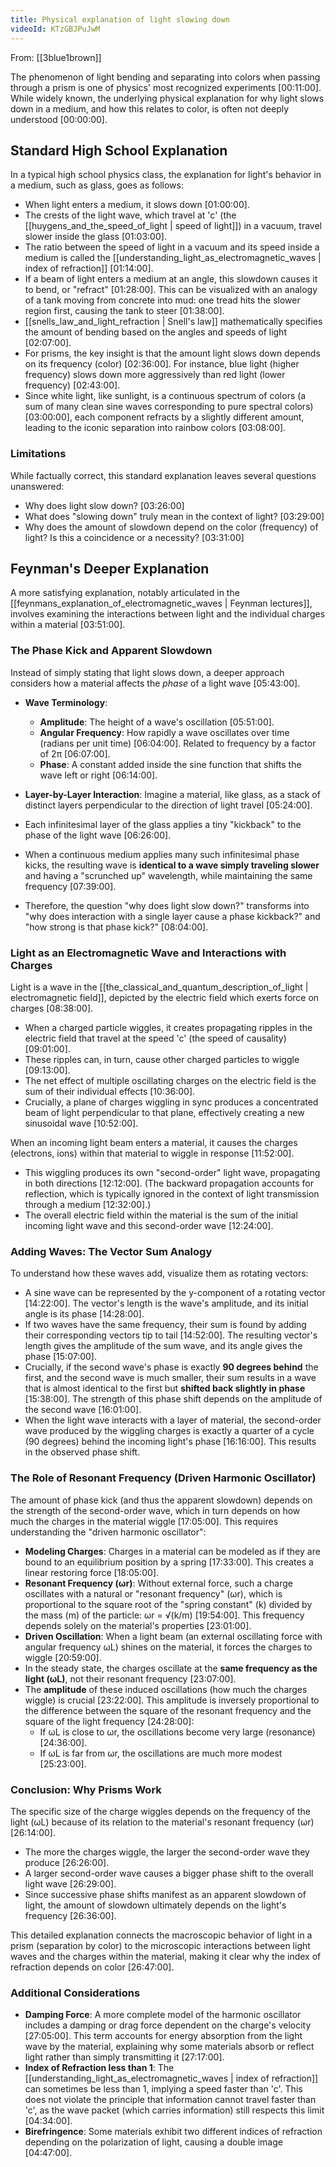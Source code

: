 ```yaml
---
title: Physical explanation of light slowing down
videoId: KTzGBJPuJwM
---
```


From: [[3blue1brown]] <br/> 

The phenomenon of light bending and separating into colors when passing through a prism is one of physics' most recognized experiments <a class="yt-timestamp" data-t="00:11:00">[00:11:00]</a>. While widely known, the underlying physical explanation for why light slows down in a medium, and how this relates to color, is often not deeply understood <a class="yt-timestamp" data-t="00:00:00">[00:00:00]</a>.

## Standard High School Explanation

In a typical high school physics class, the explanation for light's behavior in a medium, such as glass, goes as follows:
*   When light enters a medium, it slows down <a class="yt-timestamp" data-t="01:00:00">[01:00:00]</a>.
*   The crests of the light wave, which travel at 'c' (the [[huygens_and_the_speed_of_light | speed of light]]) in a vacuum, travel slower inside the glass <a class="yt-timestamp" data-t="01:03:00">[01:03:00]</a>.
*   The ratio between the speed of light in a vacuum and its speed inside a medium is called the [[understanding_light_as_electromagnetic_waves | index of refraction]] <a class="yt-timestamp" data-t="01:14:00">[01:14:00]</a>.
*   If a beam of light enters a medium at an angle, this slowdown causes it to bend, or "refract" <a class="yt-timestamp" data-t="01:28:00">[01:28:00]</a>. This can be visualized with an analogy of a tank moving from concrete into mud: one tread hits the slower region first, causing the tank to steer <a class="yt-timestamp" data-t="01:38:00">[01:38:00]</a>.
*   [[snells_law_and_light_refraction | Snell's law]] mathematically specifies the amount of bending based on the angles and speeds of light <a class="yt-timestamp" data-t="02:07:00">[02:07:00]</a>.
*   For prisms, the key insight is that the amount light slows down depends on its frequency (color) <a class="yt-timestamp" data-t="02:36:00">[02:36:00]</a>. For instance, blue light (higher frequency) slows down more aggressively than red light (lower frequency) <a class="yt-timestamp" data-t="02:43:00">[02:43:00]</a>.
*   Since white light, like sunlight, is a continuous spectrum of colors (a sum of many clean sine waves corresponding to pure spectral colors) <a class="yt-timestamp" data-t="03:00:00">[03:00:00]</a>, each component refracts by a slightly different amount, leading to the iconic separation into rainbow colors <a class="yt-timestamp" data-t="03:08:00">[03:08:00]</a>.

### Limitations
While factually correct, this standard explanation leaves several questions unanswered:
*   Why does light slow down? <a class="yt-timestamp" data-t="03:26:00">[03:26:00]</a>
*   What does "slowing down" truly mean in the context of light? <a class="yt-timestamp" data-t="03:29:00">[03:29:00]</a>
*   Why does the amount of slowdown depend on the color (frequency) of light? Is this a coincidence or a necessity? <a class="yt-timestamp" data-t="03:31:00">[03:31:00]</a>

## Feynman's Deeper Explanation

A more satisfying explanation, notably articulated in the [[feynmans_explanation_of_electromagnetic_waves | Feynman lectures]], involves examining the interactions between light and the individual charges within a material <a class="yt-timestamp" data-t="03:51:00">[03:51:00]</a>.

### The Phase Kick and Apparent Slowdown
Instead of simply stating that light slows down, a deeper approach considers how a material affects the *phase* of a light wave <a class="yt-timestamp" data-t="05:43:00">[05:43:00]</a>.

*   **Wave Terminology**:
    *   **Amplitude**: The height of a wave's oscillation <a class="yt-timestamp" data-t="05:51:00">[05:51:00]</a>.
    *   **Angular Frequency**: How rapidly a wave oscillates over time (radians per unit time) <a class="yt-timestamp" data-t="06:04:00">[06:04:00]</a>. Related to frequency by a factor of 2π <a class="yt-timestamp" data-t="06:07:00">[06:07:00]</a>.
    *   **Phase**: A constant added inside the sine function that shifts the wave left or right <a class="yt-timestamp" data-t="06:14:00">[06:14:00]</a>.

*   **Layer-by-Layer Interaction**: Imagine a material, like glass, as a stack of distinct layers perpendicular to the direction of light travel <a class="yt-timestamp" data-t="05:24:00">[05:24:00]</a>.
*   Each infinitesimal layer of the glass applies a tiny "kickback" to the phase of the light wave <a class="yt-timestamp" data-t="06:26:00">[06:26:00]</a>.
*   When a continuous medium applies many such infinitesimal phase kicks, the resulting wave is **identical to a wave simply traveling slower** and having a "scrunched up" wavelength, while maintaining the same frequency <a class="yt-timestamp" data-t="07:39:00">[07:39:00]</a>.
*   Therefore, the question "why does light slow down?" transforms into "why does interaction with a single layer cause a phase kickback?" and "how strong is that phase kick?" <a class="yt-timestamp" data-t="08:04:00">[08:04:00]</a>.

### Light as an Electromagnetic Wave and Interactions with Charges
Light is a wave in the [[the_classical_and_quantum_description_of_light | electromagnetic field]], depicted by the electric field which exerts force on charges <a class="yt-timestamp" data-t="08:38:00">[08:38:00]</a>.
*   When a charged particle wiggles, it creates propagating ripples in the electric field that travel at the speed 'c' (the speed of causality) <a class="yt-timestamp" data-t="09:01:00">[09:01:00]</a>.
*   These ripples can, in turn, cause other charged particles to wiggle <a class="yt-timestamp" data-t="09:13:00">[09:13:00]</a>.
*   The net effect of multiple oscillating charges on the electric field is the sum of their individual effects <a class="yt-timestamp" data-t="10:36:00">[10:36:00]</a>.
*   Crucially, a plane of charges wiggling in sync produces a concentrated beam of light perpendicular to that plane, effectively creating a new sinusoidal wave <a class="yt-timestamp" data-t="10:52:00">[10:52:00]</a>.

When an incoming light beam enters a material, it causes the charges (electrons, ions) within that material to wiggle in response <a class="yt-timestamp" data-t="11:52:00">[11:52:00]</a>.
*   This wiggling produces its own "second-order" light wave, propagating in both directions <a class="yt-timestamp" data-t="12:12:00">[12:12:00]</a>. (The backward propagation accounts for reflection, which is typically ignored in the context of light transmission through a medium <a class="yt-timestamp" data-t="12:32:00">[12:32:00]</a>.)
*   The overall electric field within the material is the sum of the initial incoming light wave and this second-order wave <a class="yt-timestamp" data-t="12:24:00">[12:24:00]</a>.

### Adding Waves: The Vector Sum Analogy
To understand how these waves add, visualize them as rotating vectors:
*   A sine wave can be represented by the y-component of a rotating vector <a class="yt-timestamp" data-t="14:22:00">[14:22:00]</a>. The vector's length is the wave's amplitude, and its initial angle is its phase <a class="yt-timestamp" data-t="14:28:00">[14:28:00]</a>.
*   If two waves have the same frequency, their sum is found by adding their corresponding vectors tip to tail <a class="yt-timestamp" data-t="14:52:00">[14:52:00]</a>. The resulting vector's length gives the amplitude of the sum wave, and its angle gives the phase <a class="yt-timestamp" data-t="15:07:00">[15:07:00]</a>.
*   Crucially, if the second wave's phase is exactly **90 degrees behind** the first, and the second wave is much smaller, their sum results in a wave that is almost identical to the first but **shifted back slightly in phase** <a class="yt-timestamp" data-t="15:38:00">[15:38:00]</a>. The strength of this phase shift depends on the amplitude of the second wave <a class="yt-timestamp" data-t="16:01:00">[16:01:00]</a>.
*   When the light wave interacts with a layer of material, the second-order wave produced by the wiggling charges is exactly a quarter of a cycle (90 degrees) behind the incoming light's phase <a class="yt-timestamp" data-t="16:16:00">[16:16:00]</a>. This results in the observed phase shift.

### The Role of Resonant Frequency (Driven Harmonic Oscillator)
The amount of phase kick (and thus the apparent slowdown) depends on the strength of the second-order wave, which in turn depends on how much the charges in the material wiggle <a class="yt-timestamp" data-t="17:05:00">[17:05:00]</a>. This requires understanding the "driven harmonic oscillator":
*   **Modeling Charges**: Charges in a material can be modeled as if they are bound to an equilibrium position by a spring <a class="yt-timestamp" data-t="17:33:00">[17:33:00]</a>. This creates a linear restoring force <a class="yt-timestamp" data-t="18:05:00">[18:05:00]</a>.
*   **Resonant Frequency (ωr)**: Without external force, such a charge oscillates with a natural or "resonant frequency" (ωr), which is proportional to the square root of the "spring constant" (k) divided by the mass (m) of the particle: ωr = √(k/m) <a class="yt-timestamp" data-t="19:54:00">[19:54:00]</a>. This frequency depends solely on the material's properties <a class="yt-timestamp" data-t="23:01:00">[23:01:00]</a>.
*   **Driven Oscillation**: When a light beam (an external oscillating force with angular frequency ωL) shines on the material, it forces the charges to wiggle <a class="yt-timestamp" data-t="20:59:00">[20:59:00]</a>.
*   In the steady state, the charges oscillate at the **same frequency as the light (ωL)**, not their resonant frequency <a class="yt-timestamp" data-t="23:07:00">[23:07:00]</a>.
*   The **amplitude** of these induced oscillations (how much the charges wiggle) is crucial <a class="yt-timestamp" data-t="23:22:00">[23:22:00]</a>. This amplitude is inversely proportional to the difference between the square of the resonant frequency and the square of the light frequency <a class="yt-timestamp" data-t="24:28:00">[24:28:00]</a>:
    *   If ωL is close to ωr, the oscillations become very large (resonance) <a class="yt-timestamp" data-t="24:36:00">[24:36:00]</a>.
    *   If ωL is far from ωr, the oscillations are much more modest <a class="yt-timestamp" data-t="25:23:00">[25:23:00]</a>.

### Conclusion: Why Prisms Work
The specific size of the charge wiggles depends on the frequency of the light (ωL) because of its relation to the material's resonant frequency (ωr) <a class="yt-timestamp" data-t="26:14:00">[26:14:00]</a>.
*   The more the charges wiggle, the larger the second-order wave they produce <a class="yt-timestamp" data-t="26:26:00">[26:26:00]</a>.
*   A larger second-order wave causes a bigger phase shift to the overall light wave <a class="yt-timestamp" data-t="26:29:00">[26:29:00]</a>.
*   Since successive phase shifts manifest as an apparent slowdown of light, the amount of slowdown ultimately depends on the light's frequency <a class="yt-timestamp" data-t="26:36:00">[26:36:00]</a>.

This detailed explanation connects the macroscopic behavior of light in a prism (separation by color) to the microscopic interactions between light waves and the charges within the material, making it clear why the index of refraction depends on color <a class="yt-timestamp" data-t="26:47:00">[26:47:00]</a>.

### Additional Considerations
*   **Damping Force**: A more complete model of the harmonic oscillator includes a damping or drag force dependent on the charge's velocity <a class="yt-timestamp" data-t="27:05:00">[27:05:00]</a>. This term accounts for energy absorption from the light wave by the material, explaining why some materials absorb or reflect light rather than simply transmitting it <a class="yt-timestamp" data-t="27:17:00">[27:17:00]</a>.
*   **Index of Refraction less than 1**: The [[understanding_light_as_electromagnetic_waves | index of refraction]] can sometimes be less than 1, implying a speed faster than 'c'. This does not violate the principle that information cannot travel faster than 'c', as the wave packet (which carries information) still respects this limit <a class="yt-timestamp" data-t="04:34:00">[04:34:00]</a>.
*   **Birefringence**: Some materials exhibit two different indices of refraction depending on the polarization of light, causing a double image <a class="yt-timestamp" data-t="04:47:00">[04:47:00]</a>.